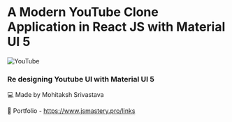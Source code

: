 # A Modern YouTube Clone Application in React JS with Material UI 5

![YouTube](https://i.ibb.co/JchXY5B/final.png)

### Re designing Youtube UI with Material UI 5

💻 Made by Mohitaksh Srivastava

📙 Portfolio - https://www.jsmastery.pro/links

